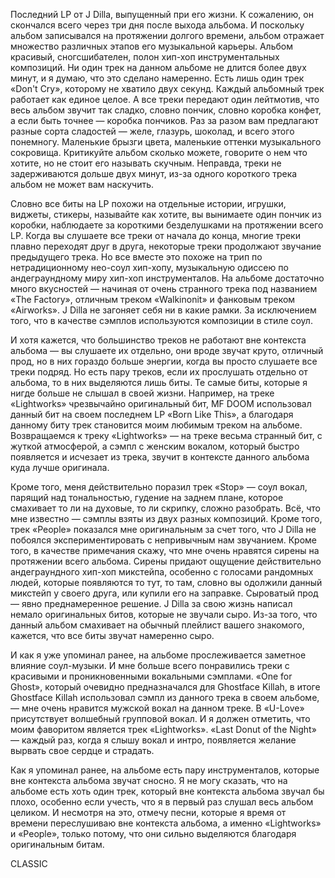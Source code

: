 Последний LP от J Dilla, выпущенный при его жизни. К сожалению, он скончался всего через три дня после выхода альбома. И поскольку альбом записывался на протяжении долгого времени, альбом отражает множество различных этапов его музыкальной карьеры. Альбом красивый, сногсшибателен, полон хип-хоп инструментальных композиций. Ни один трек на данном альбоме не длится более двух минут, и я думаю, что это сделано намеренно. Есть лишь один трек «Don't Cry», которому не хватило двух секунд. Каждый альбомный трек работает как единое целое. А все треки передают один лейтмотив, что весь альбом звучит так сладко, словно пончик, словно коробка конфет, а если быть точнее — коробка пончиков. Раз за разом вам предлагают разные сорта сладостей — желе, глазурь, шоколад, и всего этого понемногу. Маленькие брызги цвета, маленькие оттенки музыкального сокровища. Критикуйте альбом сколько можете, говорите о нем что хотите, но не стоит его называть скучным. Неправда, треки не задерживаются дольше двух минут, из-за одного короткого трека альбом не может вам наскучить.

Словно все биты на LP похожи на отдельные истории, игрушки, виджеты, стикеры, называйте как хотите, вы вынимаете один пончик из коробки, наблюдаете за короткими безделушками на протяжении всего LP. Когда вы слушаете все треки от начала до конца, многие треки плавно переходят друг в друга, некоторые треки продолжают звучание предыдущего трека. Но все вместе это похоже на трип по нетрадиционному нео-соул хип-хопу, музыкальную одиссею по андеграундному миру хип-хоп инструменталов. На альбоме достаточно много вкусностей — начиная от очень странного трека под названием «The Factory», отличным треком «Walkinonit» и фанковым треком «Airworks». J Dilla не загоняет себя ни в какие рамки. За исключением того, что в качестве сэмплов используются композиции в стиле соул.

И хотя кажется, что большинство треков не работают вне контекста альбома — вы слушаете их отдельно, они вроде звучат круто, отличный прод, но в них гораздо больше энергии, когда вы просто слушаете все треки подряд. Но есть пару треков, если их прослушать отдельно от альбома, то в них выделяются лишь биты. Те самые биты, которые я нигде больше не слышал в своей жизни. Например, на треке «Lightworks» чрезвычайно оригинальный бит, MF DOOM использовал данный бит на своем последнем LP «Born Like This», а благодаря данному биту трек становится моим любимым треком на альбоме. Возвращаемся к треку «Lightworks» — на треке весьма странный бит, с жуткой атмосферой, а сэмпл с женским вокалом, который быстро появляется и исчезает из трека, звучит в контексте данного альбома куда лучше оригинала.

Кроме того, меня действительно поразил трек «Stop» — соул вокал, парящий над тональностью, гудение на заднем плане, которое смахивает то ли на духовые, то ли скрипку, сложно разобрать. Всё, что мне известно — сэмплы взяты из двух разных композиций. Кроме того, трек «People» показался мне оригинальным за счет того, что J Dilla не побоялся экспериментировать с непривычным нам звучанием. Кроме того, в качестве примечания скажу, что мне очень нравятся сирены на протяжении всего альбома. Сирены придают ощущение действительно андеграундного хип-хоп микстейпа, особенно с голосами рандомных людей, которые появляются то тут, то там, словно вы одолжили данный микстейп у своего друга, или купили его на заправке. Сыроватый прод — явно преднамеренное решение. J Dilla за свою жизнь написал немало оригинальных битов, которые не звучали сыро. Из-за того, что данный альбом смахивает на обычный плейлист вашего знакомого, кажется, что все биты звучат намеренно сыро.

И как я уже упоминал ранее, на альбоме прослеживается заметное влияние соул-музыки. И мне больше всего понравились треки с красивыми и проникновенными вокальными сэмплами. «One for Ghost», который очевидно предназначался для Ghostface Killah, в итоге Ghostface Killah использовал сэмпл из данного трека в своем альбоме, — мне очень нравится мужской вокал на данном треке. В «U-Love» присутствует волшебный групповой вокал. И я должен отметить, что моим фаворитом является трек «Lightworks». «Last Donut of the Night» — каждый раз, когда я слышу вокал и интро, появляется желание вырвать свое сердце и страдать.

Как я упоминал ранее, на альбоме есть пару инструменталов, которые вне контекста альбома звучат сносно. Я не могу сказать, что на альбоме есть хоть один трек, который вне контекста альбома звучал бы плохо, особенно если учесть, что я в первый раз слушал весь альбом целиком. И несмотря на это, отмечу песни, которые я время от времени переслушиваю вне контекста альбома, а именно «Lightworks» и «People», только потому, что они сильно выделяются благодаря оригинальным битам.

CLASSIC
